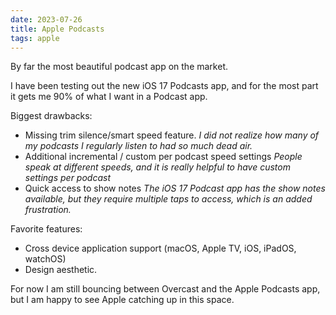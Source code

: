 ```yaml
---
date: 2023-07-26
title: Apple Podcasts
tags: apple
---
```

<!-- Excerpt Start -->
By far the most beautiful podcast app on the market. 
<!-- Excerpt End -->

I have been testing out the new iOS 17 Podcasts app, and for the most part it gets me 90% of what I want in a Podcast app.

Biggest drawbacks:

- Missing trim silence/smart speed feature. *I did not realize how many of my podcasts I regularly listen to had so much dead air.*
- Additional incremental / custom per podcast speed settings *People speak at different speeds, and it is really helpful to have custom settings per podcast*
- Quick access to show notes *The iOS 17 Podcast app has the show notes available, but they require multiple taps to access, which is an added frustration.*

Favorite features:

- Cross device application support (macOS, Apple TV, iOS, iPadOS, watchOS)
- Design aesthetic.

For now I am still bouncing between Overcast and the Apple Podcasts app, but I am happy to see Apple catching up in this space.
